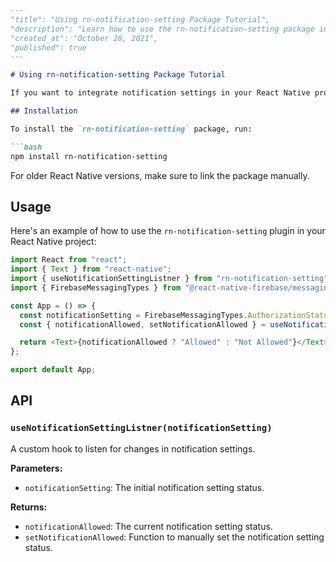 ```markdown
---
"title": "Using rn-notification-setting Package Tutorial",
"description": "Learn how to use the rn-notification-setting package in your React Native project to customize notification settings, check status, and more.",
"created_at": "October 28, 2021",
"published": true
---

# Using rn-notification-setting Package Tutorial

If you want to integrate notification settings in your React Native project, the `rn-notification-setting` package can help you achieve that. This tutorial will guide you through the installation, usage, and API of this package.

## Installation

To install the `rn-notification-setting` package, run:

```bash
npm install rn-notification-setting
```

For older React Native versions, make sure to link the package manually.

## Usage

Here's an example of how to use the `rn-notification-setting` plugin in your React Native project:

```javascript
import React from "react";
import { Text } from "react-native";
import { useNotificationSettingListner } from "rn-notification-setting";
import { FirebaseMessagingTypes } from "@react-native-firebase/messaging";

const App = () => {
  const notificationSetting = FirebaseMessagingTypes.AuthorizationStatus.AUTHORIZED;
  const { notificationAllowed, setNotificationAllowed } = useNotificationSettingListner(notificationSetting);

  return <Text>{notificationAllowed ? "Allowed" : "Not Allowed"}</Text>;
};

export default App;
```

## API

### `useNotificationSettingListner(notificationSetting)`

A custom hook to listen for changes in notification settings.

**Parameters:**
- `notificationSetting`: The initial notification setting status.

**Returns:**
- `notificationAllowed`: The current notification setting status.
- `setNotificationAllowed`: Function to manually set the notification setting status.
```
